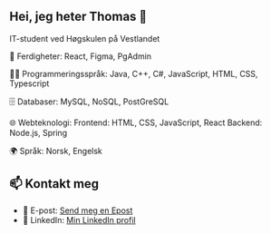 ## Hei, jeg heter Thomas 👋
IT-student ved Høgskulen på Vestlandet

🔧 Ferdigheter: React, Figma, PgAdmin

👨‍💻 Programmeringsspråk:
Java, C++, C#, JavaScript, HTML, CSS, Typescript

🗄️ Databaser:
MySQL, NoSQL, PostGreSQL

🌐 Webteknologi:
Frontend: HTML, CSS, JavaScript, React
Backend: Node.js, Spring

🌍 Språk:
Norsk, Engelsk 

## 📫 Kontakt meg

- 📧 E-post: [Send meg en Epost](mailto:thakje8@gmail.com)
- 💼 LinkedIn: [Min LinkedIn profil](https://www.linkedin.com/in/thomas-jensen-bb173a314/)
<!--
**ThomasJen/ThomasJen** is a ✨ _special_ ✨ repository because its `README.md` (this file) appears on your GitHub profile.

Here are some ideas to get you started:

- 🔭 I’m currently working on ...
- 🌱 I’m currently learning ...
- 👯 I’m looking to collaborate on ...
- 🤔 I’m looking for help with ...
- 💬 Ask me about ...
- 📫 How to reach me: ...
- 😄 Pronouns: ...
- ⚡ Fun fact: ...
-->
